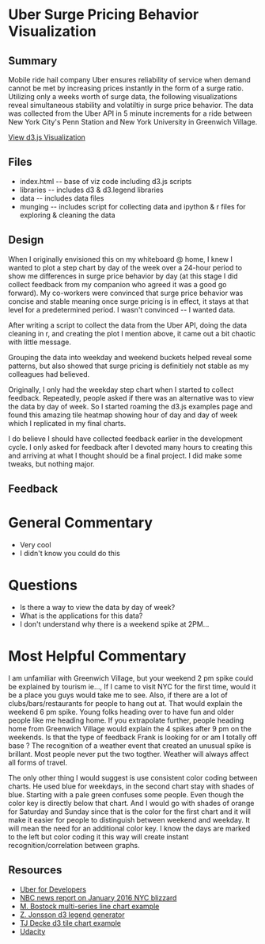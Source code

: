 Uber Surge Pricing Behavior Visualization
=========================================

Summary
-------
Mobile ride hail company Uber ensures reliability of service when demand cannot be met by increasing prices instantly in the form of a surge ratio. Utilizing only a weeks worth of surge data, the following visualizations reveal simultaneous stability and volatiltiy in surge price behavior. The data was collected from the Uber API in 5 minute increments for a ride between New York City's Penn Station and New York University in Greenwich Village.

[View d3.js Visualization](https://rawgit.com/FrankRuns/Udacity/master/Visualize-Data/uber_vis/index.html)

Files
-----
* index.html -- base of viz code including d3.js scripts
* libraries -- includes d3 & d3.legend libraries
* data -- includes data files
* munging -- includes script for collecting data and ipython & r files for exploring & cleaning the data

Design
------
When I originally envisioned this on my whiteboard @ home, I knew I wanted to plot a step chart by day of the week over a 24-hour period to show me differences in surge price behavior by day (at this stage I did collect feedback from my companion who agreed it was a good go forward). My co-workers were convinced that surge price behavior was concise and stable meaning once surge pricing is in effect, it stays at that level for a predetermined period. I wasn't convinced -- I wanted data. 

After writing a script to collect the data from the Uber API, doing the data cleaning in r, and creating the plot I mention above, it came out a bit chaotic with little message.

Grouping the data into weekday and weekend buckets helped reveal some patterns, but also showed that surge pricing is definitiely not stable as my colleagues had believed. 

Originally, I only had the weekday step chart when I started to collect feedback. Repeatedly, people asked if there was an alternative was to view the data by day of week. So I started roaming the d3.js examples page and found this amazing tile heatmap showing hour of day and day of week which I replicated in my final charts.

I do believe I should have collected feedback earlier in the development cycle. I only asked for feedback after I devoted many hours to creating this and arriving at what I thought should be a final project. I did make some tweaks, but nothing major. 

Feedback
--------
# General Commentary
* Very cool
* I didn't know you could do this

# Questions
* Is there a way to view the data by day of week?
* What is the applications for this data?
* I don't understand why there is a weekend spike at 2PM...

# Most Helpful Commentary
I am unfamiliar with Greenwich Village, but your weekend 2 pm spike could be explained by tourism ie..., If I came to visit NYC for the first time, would it be a place you guys would take me to see. Also, if there are a lot of clubs/bars/restaurants for people to hang out at. That would explain the weekend 6 pm spike. Young folks heading over to have fun and older people like me heading home. If you extrapolate further, people heading home from Greenwich Village would explain the 4 spikes after 9 pm on the weekends. Is that the type of feedback Frank is looking for or am I totally off base ? The recognition of a weather event that created an unusual spike is brillant. Most people never put the two togther. Weather will always affect all forms of travel.

The only other thing I would suggest is use consistent color coding between charts. He used blue for weekdays, in the second chart stay with shades of blue. Starting with a pale green confuses some people. Even though the color key is directly below that chart. And I would go with shades of orange for Saturday and Sunday since that is the color for the first chart and it will make it easier for people to distinguish between weekend and weekday. It will mean the need for an additional color key. I know the days are marked to the left but color coding it this way will create instant recognition/correlation between graphs.

Resources
---------
* [Uber for Developers](https://developer.uber.com/)
* [NBC news report on January 2016 NYC blizzard](http://www.nbcnewyork.com/news/local/NYC-2016-Blizzard-Record-Snowfall-Historic-Snowstorm-Shuts-Down-Transit-Travel-Ban-Plows-366340361.html)
* [M. Bostock multi-series line chart example](http://bl.ocks.org/mbostock/3884955)
* [Z. Jonsson d3 legend generator](https://gist.github.com/ZJONSSON/3918369)
* [TJ Decke d3 tile chart example](http://bl.ocks.org/tjdecke/5558084)
* [Udacity](https://www.udacity.com)
